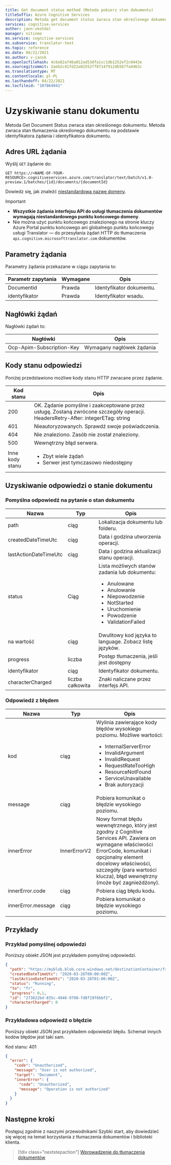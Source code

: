 ```yaml
---
title: Get document status method (Metoda pobierz stan dokumentu)
titleSuffix: Azure Cognitive Services
description: Metoda get document status zwraca stan określonego dokumentu.
services: cognitive-services
author: jann-skotdal
manager: nitinme
ms.service: cognitive-services
ms.subservice: translator-text
ms.topic: reference
ms.date: 04/21/2021
ms.author: v-jansk
ms.openlocfilehash: 4c6e82af46a012ad53dfa1cc1db1252ef2c0443e
ms.sourcegitcommit: 2aeb2c41fd22a02552ff871479124b567fa4463c
ms.translationtype: MT
ms.contentlocale: pl-PL
ms.lasthandoff: 04/22/2021
ms.locfileid: "107864941"
---
```

# <a name="get-document-status"></a>Uzyskiwanie stanu dokumentu

Metoda Get Document Status zwraca stan określonego dokumentu. Metoda zwraca stan tłumaczenia określonego dokumentu na podstawie identyfikatora żądania i identyfikatora dokumentu.

## <a name="request-url"></a>Adres URL żądania

Wyślij `GET` żądanie do:
```HTTP
GET https://<NAME-OF-YOUR-RESOURCE>.cognitiveservices.azure.com/translator/text/batch/v1.0-preview.1/batches/{id}/documents/{documentId}
```

Dowiedz się, jak znaleźć [niestandardową nazwę domeny](../get-started-with-document-translation.md#find-your-custom-domain-name).

> [!IMPORTANT]
>
> * **Wszystkie żądania interfejsu API do usługi tłumaczenia dokumentów wymagają niestandardowego punktu końcowego domeny**.
> * Nie można użyć punktu końcowego znalezionego na  stronie kluczy Azure Portal punktu końcowego ani globalnego punktu końcowego usługi Translator — do przesyłania żądań HTTP do tłumaczenia `api.cognitive.microsofttranslator.com` dokumentów.

## <a name="request-parameters"></a>Parametry żądania

Parametry żądania przekazane w ciągu zapytania to:

|Parametr zapytania|Wymagane|Opis|
|--- |--- |--- |
|Documentid|Prawda|Identyfikator dokumentu.|
|identyfikator|Prawda|Identyfikator wsadu.|
## <a name="request-headers"></a>Nagłówki żądań

Nagłówki żądań to:

|Nagłówki|Opis|
|--- |--- |
|Ocp-Apim-Subscription-Key|Wymagany nagłówek żądania|

## <a name="response-status-codes"></a>Kody stanu odpowiedzi

Poniżej przedstawiono możliwe kody stanu HTTP zwracane przez żądanie.

|Kod stanu|Opis|
|--- |--- |
|200|OK. Żądanie pomyślne i zaakceptowane przez usługę. Zostaną zwrócone szczegóły operacji. HeadersRetry-After: integerETag: string|
|401|Nieautoryzowanych. Sprawdź swoje poświadczenia.|
|404|Nie znaleziono. Zasób nie został znaleziony.|
|500|Wewnętrzny błąd serwera.|
|Inne kody stanu|<ul><li>Zbyt wiele żądań</li><li>Serwer jest tymczasowo niedostępny</li></ul>|

## <a name="get-document-status-response"></a>Uzyskiwanie odpowiedzi o stanie dokumentu

### <a name="successful-get-document-status-response"></a>Pomyślna odpowiedź na pytanie o stan dokumentu

|Nazwa|Typ|Opis|
|--- |--- |--- |
|path|ciąg|Lokalizacja dokumentu lub folderu.|
|createdDateTimeUtc|ciąg|Data i godzina utworzenia operacji.|
|lastActionDateTimeUtc|ciąg|Data i godzina aktualizacji stanu operacji.|
|status|Ciąg|Lista możliwych stanów zadania lub dokumentu: <ul><li>Anulowane</li><li>Anulowanie</li><li>Niepowodzenie</li><li>NotStarted</li><li>Uruchomienie</li><li>Powodzenie</li><li>ValidationFailed</li></ul>|
|na wartość|ciąg|Dwulitowy kod języka to language. Zobacz listę języków.|
|progress|liczba|Postęp tłumaczenia, jeśli jest dostępny|
|identyfikator|ciąg|Identyfikator dokumentu.|
|characterCharged|liczba całkowita|Znaki naliczane przez interfejs API.|

### <a name="error-response"></a>Odpowiedź z błędem

|Nazwa|Typ|Opis|
|--- |--- |--- |
|kod|ciąg|Wylinia zawierające kody błędów wysokiego poziomu. Możliwe wartości:<br/><ul><li>InternalServerError</li><li>InvalidArgument</li><li>InvalidRequest</li><li>RequestRateTooHigh</li><li>ResourceNotFound</li><li>ServiceUnavailable</li><li>Brak autoryzacji</li></ul>|
|message|ciąg|Pobiera komunikat o błędzie wysokiego poziomu.|
|innerError|InnerErrorV2|Nowy format błędu wewnętrznego, który jest zgodny z Cognitive Services API. Zawiera on wymagane właściwości ErrorCode, komunikat i opcjonalny element docelowy właściwości, szczegóły (para wartości klucza), błąd wewnętrzny (może być zagnieżdżony).|
|innerError.code|ciąg|Pobiera ciąg błędu kodu.|
|innerError.message|ciąg|Pobiera komunikat o błędzie wysokiego poziomu.|

## <a name="examples"></a>Przykłady

### <a name="example-successful-response"></a>Przykład pomyślnej odpowiedzi
Poniższy obiekt JSON jest przykładem pomyślnej odpowiedzi.

```JSON
{
  "path": "https://myblob.blob.core.windows.net/destinationContainer/fr/mydoc.txt",
  "createdDateTimeUtc": "2020-03-26T00:00:00Z",
  "lastActionDateTimeUtc": "2020-03-26T01:00:00Z",
  "status": "Running",
  "to": "fr",
  "progress": 0.1,
  "id": "273622bd-835c-4946-9798-fd8f19f6bbf2",
  "characterCharged": 0
}
```

### <a name="example-error-response"></a>Przykładowa odpowiedź o błędzie

Poniższy obiekt JSON jest przykładem odpowiedzi błędu. Schemat innych kodów błędów jest taki sam.

Kod stanu: 401

```JSON
{
  "error": {
    "code": "Unauthorized",
    "message": "User is not authorized",
    "target": "Document",
    "innerError": {
      "code": "Unauthorized",
      "message": "Operation is not authorized"
    }
  }
}
```

## <a name="next-steps"></a>Następne kroki

Postępuj zgodnie z naszymi przewodnikami Szybki start, aby dowiedzieć się więcej na temat korzystania z tłumaczenia dokumentów i biblioteki klienta.

> [!div class="nextstepaction"]
> [Wprowadzenie do tłumaczenia dokumentów](../get-started-with-document-translation.md)
